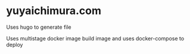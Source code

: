 # yuyaichimura.com

Uses hugo to generate file

Uses multistage docker image build image and uses docker-compose to deploy
